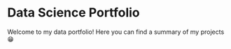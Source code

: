 # Data Science Portfolio

Welcome to my data portfolio! Here you can find a summary of my projects 😁
